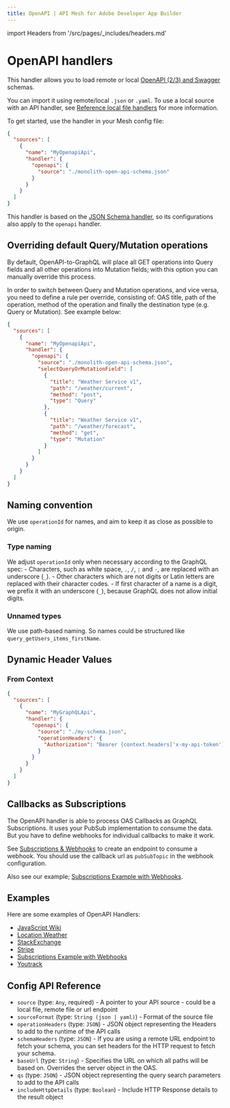 ```yaml
---
title: OpenAPI | API Mesh for Adobe Developer App Builder
---
```

import Headers from '/src/pages/_includes/headers.md'

# OpenAPI handlers

This handler allows you to load remote or local [OpenAPI (2/3) and Swagger](https://swagger.io) schemas.

You can import it using remote/local `.json` or `.yaml`. To use a local source with an API handler, see [Reference local file handlers]([../handlers/index.md#reference-local-files-in-handlers](https://the-guild.dev/graphql/mesh/docs/getting-started/sources-with-no-definition)) for more information.

To get started, use the handler in your Mesh config file:

```json
{
  "sources": [
    {
      "name": "MyOpenapiApi",
      "handler": {
        "openapi": {
          "source": "./monolith-open-api-schema.json"
        }
      }
    }
  ]
}
```

<InlineAlert variant="info" slots="text"/>

This handler is based on the [JSON Schema handler](json-schema.md), so its configurations also apply to the `openapi` handler.

## Overriding default Query/Mutation operations

By default, OpenAPI-to-GraphQL will place all GET operations into Query fields and all other operations into Mutation fields; with this option you can manually override this process.

In order to switch between Query and Mutation operations, and vice versa, you need to define a rule per override, consisting of: OAS title, path of the operation, method of the operation and finally the destination type (e.g. Query or Mutation).
See example below:

```json
{
  "sources": [
    {
      "name": "MyOpenapiApi",
      "handler": {
        "openapi": {
          "source": "./monolith-open-api-schema.json",
          "selectQueryOrMutationField": [
            {
              "title": "Weather Service v1",
              "path": "/weather/current",
              "method": "post",
              "type": "Query"
            },
            {
              "title": "Weather Service v1",
              "path": "/weather/forecast",
              "method": "get",
              "type": "Mutation"
            }
          ]
        }
      }
    }
  ]
}
```
<!-- need applicable api example -->

## Naming convention

We use `operationId` for names, and aim to keep it as close as possible to origin.

### Type naming

We adjust `operationId` only when necessary according to the GraphQL spec:
    - Characters, such as white space, `.`, `/`, `:` and `-`, are replaced with an underscore (`_`).
    - Other characters which are not digits or Latin letters are replaced with their character codes.
    - If first character of a name is a digit, we prefix it with an underscore (`_`), because GraphQL does not allow initial digits.

### Unnamed types

We use path-based naming. So names could be structured like `query_getUsers_items_firstName`.

## Dynamic Header Values

<Headers />

<!-- Mesh can take dynamic values from the GraphQL Context or the environmental variables. If you use `mesh dev` or `mesh start`, GraphQL Context will be the incoming HTTP request. -->

### From Context

```json
{
  "sources": [
    {
      "name": "MyGraphQLApi",
      "handler": {
        "openapi": {
          "source": "./my-schema.json",
          "operationHeaders": {
            "Authorization": "Bearer {context.headers['x-my-api-token']}"
          }
        }
      }
    }
  ]
}
```
<!-- 
### From Environmental Variable

`MY_API_TOKEN` is the name of the environmental variable you have the value.

```json
{
  "sources": [
    {
      "name": "MyGraphQLApi",
      "handler": {
        "openapi": {
          "source": "./my-schema.json",
          "operationHeaders": {
            "Authorization": "Bearer {env.MY_API_TOKEN}"
          }
        }
      }
    }
  ]
}
```

## Advanced cookies handling

When building a web application, for security reasons, cookies are often used for authentication. Mobile applications on the other end, tend to use a HTTP header.

This section shows how to configure GraphQL Mesh to accept either, and also how to use GraphQL Mesh to set / unset cookies on the login & logout mutations.

### Accepting one of cookie, header or context value

We want to accept one of the following: 
- an `accessToken` cookie
- an `Authorization` header
- an authorization value available in context (e.g. set by a GraphQL auth plugin)
 
And transmit it to the Rest API as a `Authorization` header. GraphQL Mesh does not allow dynamic selection in the `meshrc.json` file, but that's fine! We can use a bit of trickery.

```json
{
  "sources": [
    {
      "name": "Rest",
      "handler": {
        "openapi": {
          "source": "./openapi.yaml",
          "baseUrl": "{env.REST_URL}/api/",
          "operationHeaders": {
            "Authorization-Header": "{context.headers.authorization}",
            "Authorization-Cookie": "Bearer {context.cookies.accessToken}"
          },
          "customFetch": "./src/custom-fetch.js"
        }
      }
    }
  ]
}
```

Here in the `meshrc.json` configuration we store the cookie in `Authorization-Cookie`, and the header in `Authorization-Header`. Now to introduce the logic needed to generate the proper `Authorization` header for the Rest API, we need to implement a `customFetch`. It will replace the `fetch` used by GraphQL Mesh to call the Rest API.

```js
const fetch = require('node-fetch')

module.exports = (url, args, context) => {
  // Set Authorization header dynamically to context value, or input cookie, or input header
  args.headers['authorization'] = context.authorization || args.headers['authorization-cookie'] || args.headers['authorization-header'];
  // Clean up headers forwarded to the Rest API
  delete args.headers['authorization-cookie'];
  delete args.headers['authorization-header'];
  // Execute the fetch with the new headers
  return fetch(url, args)
}
```

Of course, `node-fetch` needs to be added to your project:

`npm install node-fetch`

### Setting / Unsetting the cookie

Of course, being able to use GraphQL Mesh as a Gateway for both the mobile application and web application is nice, but there's one thing missing: the setting of the cookie for the web application.

For that, we need to access the HTTP response that is sent back to the client. Luckily, we can do so in `additionalResolvers`. So we need to create two new resolvers, one for login and one for logout, and manage the cookie in their code.

The first step is to edit the `meshrc.json` file, add this at the end:

```json
{
  "additionalTypeDefs": "extend type Mutation {\n  login(credentials: Credentials!): String\n  logout: Boolean\n}\n",
  "additionalResolvers": [
    "./src/additional-resolvers.js"
  ]
}
```

Then manage the cookie in the new resolvers:

```js
// lifespan of our cookie
const oneYear = 365 -  24 -  3600

const resolvers = {
  Mutation: {
    async login(root, args, context, info) {
      // Call the Rest API's login operation
      const result = await context.Rest.Mutation.accountLogin({
        root,
        args: {
          credentials: args.credentials
        },
        context,
        info
      })
      // if `result` contains a JWT token, you could instead decode it and set `Expires`
      // to the JWT token's expiration date
      res.set('Set-Cookie', `accessToken=${result}; Path=/; Secure; HttpOnly; Max-Age=${oneYear};`)

      return result
    },
    logout(root, args, { res }) {
      // use old date to unset cookie
      res.set('Set-Cookie', `accessToken=logout; Path=/; Secure; HttpOnly; Expires=Thu, 1 Jan 1970 00:00:00 GMT;`)

      return true
    },
  },
}

module.exports = { resolvers }
``` 
-->

## Callbacks as Subscriptions

The OpenAPI handler is able to process OAS Callbacks as GraphQL Subscriptions. It uses your PubSub implementation to consume the data. But you have to define webhooks for individual callbacks to make it work.

See [Subscriptions & Webhooks](../subscriptions-webhooks.md) to create an endpoint to consume a webhook. You should use the callback url as `pubSubTopic` in the webhook configuration.

Also see our example; [Subscriptions Example with Webhooks](https://codesandbox.io/s/github/Urigo/graphql-mesh/tree/master/examples/openapi-subscriptions).

## Examples

Here are some examples of OpenAPI Handlers:

-  [JavaScript Wiki](https://codesandbox.io/s/github/Urigo/graphql-mesh/tree/master/examples/openapi-javascript-wiki)
-  [Location Weather](https://codesandbox.io/s/github/Urigo/graphql-mesh/tree/master/examples/openapi-location-weather)
-  [StackExchange](https://codesandbox.io/s/github/Urigo/graphql-mesh/tree/master/examples/openapi-stackexchange)
-  [Stripe](https://codesandbox.io/s/github/Urigo/graphql-mesh/tree/master/examples/openapi-stripe)
-  [Subscriptions Example with Webhooks](https://codesandbox.io/s/github/Urigo/graphql-mesh/tree/master/examples/openapi-subscriptions)
-  [Youtrack](https://codesandbox.io/s/github/Urigo/graphql-mesh/tree/master/examples/openapi-youtrack)

## Config API Reference

-  `source` (type: `Any`, required) - A pointer to your API source - could be a local file, remote file or url endpoint
-  `sourceFormat` (type: `String (json | yaml)`) - Format of the source file
-  `operationHeaders` (type: `JSON`) - JSON object representing the Headers to add to the runtime of the API calls
-  `schemaHeaders` (type: `JSON`) - If you are using a remote URL endpoint to fetch your schema, you can set headers for the HTTP request to fetch your schema.
-  `baseUrl` (type: `String`) - Specifies the URL on which all paths will be based on.
Overrides the server object in the OAS.
-  `qs` (type: `JSON`) - JSON object representing the query search parameters to add to the API calls
-  `includeHttpDetails` (type: `Boolean`) - Include HTTP Response details to the result object

<!-- 
`addLimitArgument` (type: `Boolean`) - Auto-generate a 'limit' argument for all fields that return lists of objects, including ones produced by links
`genericPayloadArgName` (type: `Boolean`) - Set argument name for mutation payload to 'requestBody'. If false, name defaults to camelCased pathname
`selectQueryOrMutationField` (type: `Array of Object`) - Allows to explicitly override the default operation (Query or Mutation) for any OAS operation:
    `title` (type: `String`) - OAS Title
    `path` (type: `String`) - Operation Path
    `type` (type: `String (query | mutation | Query | Mutation)`) - Target Root Type for this operation
    `method` (type: `String`) - Which method is used for this operation
`provideErrorExtensions` (type: `Boolean`) - Overwrite automatic wrapping of errors into GraphqlErrors
`operationIdFieldNames` (type: `Boolean`) - Field names can only be sanitized operationIds 

By default, query field names are based on the return type type name and mutation field names are based on the operationId, which may be generated if it does not exist.

This option forces OpenAPI handler to only create field names based on the operationId.
-->